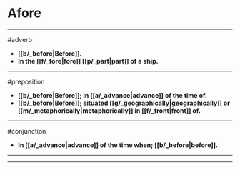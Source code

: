 # Afore
---
#adverb
- **[[b/_before|Before]].**
- **In the [[f/_fore|fore]] [[p/_part|part]] of a ship.**
---
#preposition
- **[[b/_before|Before]]; in [[a/_advance|advance]] of the time of.**
- **[[b/_before|Before]]; situated [[g/_geographically|geographically]] or [[m/_metaphorically|metaphorically]] in [[f/_front|front]] of.**
---
#conjunction
- **In [[a/_advance|advance]] of the time when; [[b/_before|before]].**
---
---
